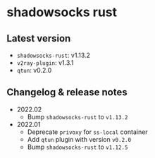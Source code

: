 # shadowsocks rust

## Latest version

* `shadowsocks-rust`: v1.13.2
* `v2ray-plugin`: v1.3.1
* `qtun`: v0.2.0

## Changelog & release notes

* 2022.02
    * Bump `shadowsocks-rust` to `v1.13.2`
* 2022.01
    * Deprecate `privoxy` for `ss-local` container
    * Add `qtun` plugin with version `v0.2.0`
    * Bump `shadowsocks-rust` to `v1.12.5`
